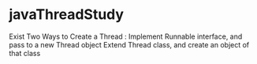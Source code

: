 # javaThreadStudy


Exist Two Ways to Create a Thread :
  Implement Runnable interface, and pass to a new Thread object
  Extend Thread class, and create an object of that class
